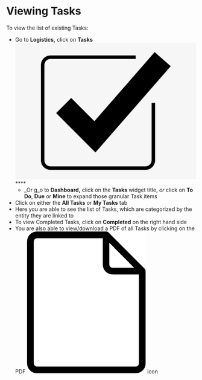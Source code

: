 # Viewing Tasks

To view the list of existing Tasks:

* Go to **Logistics,** click on **Tasks** <img src="../../.gitbook/assets/Tasks.png" alt="" data-size="line"> ****&#x20;
  * _Or g_o to **Dashboard,** click on the **Tasks** widget title, _or_ click on **To Do**, **Due** or **Mine** to expand those granular Task items
* Click on either the **All Tasks** or **My Tasks** tab&#x20;
* Here you are able to see the list of Tasks, which are categorized by the entity they are linked to
* To view Completed Tasks, click on **Completed** on the right hand side
* You are also able to view/download a PDF of all Tasks by clicking on the PDF <img src="../../.gitbook/assets/file icon.png" alt="" data-size="line"> icon
